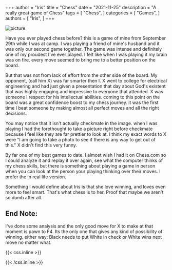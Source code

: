 +++
author = "Iris"
title = "Chess"
date = "2021-11-25"
description = "A really great game of Chess"
tags = [
    "Chess",
]
categories = [
    "Games",
]
authors = [
    "Iris",
]
+++

![picture](/chessBoard.png "chessboard")

Have you ever played chess before? this is a game of mine from September 29th while I was at camp. I was playing a friend of mine's husband and it was only our second game together. The game was intense and definitely one of my proudest I've ever played. I felt like when I was playing it my brain was on fire. every move seemed to bring me to a better position on the board.

But that was not from lack of effort from the other side of the board. My opponent, (call him X) was far smarter then I. X went to college for electrical engineering and had just given a presentation that day about God's existent that was highly engaging and impressive to everyone that attended. X was someone I respect for his intellectual abilities. coming to this point on the board was a great confidence boost to my chess journey. it was the first time I beat someone by making almost all perfect moves and all the right decisions.

You may notice that it isn't actually checkmate in the image. when I was playing I had the forethought to take a picture right before checkmate because I feel like they are far prettier to look at. I think my exact words to X were "I am going to take a photo to see if there is any way to get out of this." X didn't find this very funny.

By far one of my best games to date. I almost wish I had it on Chess.com so I could analyze it and replay it over again, see what the computer thinks of my chess skills, but there is something about playing a game in person when you can look at the person your playing thinking over their moves. I prefer the in real life version.

Something I would define about Iris is that she love winning, and loves even more to feel smart. That's what chess is to her. Proof that maybe we aren't so dumb after all.

## End Note:

I've done some analysis and the only good move for X to make at that moment is pawn to F4. Its the only one that gives any kind of possibility of winning. either way: Black needs to put White in check or White wins next move no matter what.


{{< css.inline >}}
<style>
.canon { background: white; width: 100%; height: auto;}
</style>
{{< /css.inline >}}
